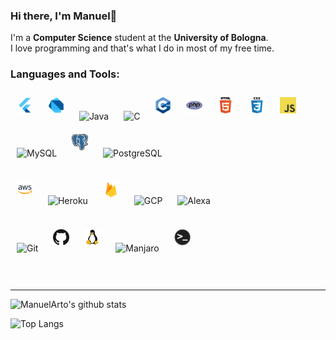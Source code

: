 ### Hi there, I'm Manuel👋
I'm a **Computer Science** student at the **University of Bologna**. <br>
I love programming and that's what I do in most of my free time.

### Languages and Tools:

<div align="center>
<img style="margin: 10px" alt="Python" width="26px" height="26px" src="https://cdn.icon-icons.com/icons2/112/PNG/128/python_18894.png">
<img style="margin: 10px" alt="Flutter" width="26px" height="26px" src="https://raw.githubusercontent.com/github/explore/80688e429a7d4ef2fca1e82350fe8e3517d3494d/topics/flutter/flutter.png">
<img style="margin: 10px" alt="Dart" width="26px" height="26px" src="https://raw.githubusercontent.com/github/explore/80688e429a7d4ef2fca1e82350fe8e3517d3494d/topics/dart/dart.png">
<img style="margin: 10px" alt="Java" width="26px" height="26px" src="https://cdn4.iconfinder.com/data/icons/logos-and-brands/512/181_Java_logo_logos-512.png">
<img style="margin: 10px" alt="C" width="26px" height="26px" src="https://cdn.icon-icons.com/icons2/2415/PNG/512/c_original_logo_icon_146611.png">
<img style="margin: 10px" alt="Cpp" width="26px" height="26px" src="https://raw.githubusercontent.com/github/explore/80688e429a7d4ef2fca1e82350fe8e3517d3494d/topics/cpp/cpp.png">
<img style="margin: 10px" alt="PHP" width="26px" height="26px" src="https://raw.githubusercontent.com/github/explore/80688e429a7d4ef2fca1e82350fe8e3517d3494d/topics/php/php.png">
<img style="margin: 10px" alt="HTML5" width="26px" height="26px" src="https://raw.githubusercontent.com/github/explore/80688e429a7d4ef2fca1e82350fe8e3517d3494d/topics/html/html.png">
<img style="margin: 10px" alt="CSS3" width="26px" height="26px" src="https://raw.githubusercontent.com/github/explore/80688e429a7d4ef2fca1e82350fe8e3517d3494d/topics/css/css.png">
<img style="margin: 10px" alt="JavaScript" width="26px" height="26px" src="https://raw.githubusercontent.com/github/explore/80688e429a7d4ef2fca1e82350fe8e3517d3494d/topics/javascript/javascript.png">
<img style="margin: 10px" alt="MySQL" width="26px" height="26px" src="https://cdn.icon-icons.com/icons2/1381/PNG/128/mysqlworkbench_93532.png">
<img style="margin: 10px" alt="PostgreSQL" width="26px" height="26px" src="https://raw.githubusercontent.com/github/explore/80688e429a7d4ef2fca1e82350fe8e3517d3494d/topics/postgresql/postgresql.png">
<img style="margin: 10px" alt="PostgreSQL" width="26px" height="26px" src="https://cdn.icon-icons.com/icons2/2107/PNG/128/file_type_sqlite_icon_130153.png">

<br>
<br>

<img style="margin: 10px" alt="AWS" width="26px" height="26px" src="https://raw.githubusercontent.com/github/explore/80688e429a7d4ef2fca1e82350fe8e3517d3494d/topics/aws/aws.png">
<img style="margin: 10px" alt="Heroku" width="26px" height="26px" src="https://cdn.icon-icons.com/icons2/2108/PNG/512/heroku_icon_130912.png">
<img style="margin: 10px" alt="Firebase" width="26px" height="26px" src="https://raw.githubusercontent.com/github/explore/80688e429a7d4ef2fca1e82350fe8e3517d3494d/topics/firebase/firebase.png">
<img style="margin: 10px" alt="GCP" width="26px" height="26px" src="https://cdn.icon-icons.com/icons2/2621/PNG/512/brand_google_cloud_icon_157339.png">
<img style="margin: 10px" alt="Alexa" width="26px" height="26px" src="https://cdn.icon-icons.com/icons2/2108/PNG/128/amazon_alexa_icon_130998.png">

<br>
<br>

<img style="margin: 10px" alt="Git" width="26px" height="26px" src="https://cdn.icon-icons.com/icons2/2415/PNG/128/git_plain_logo_icon_146507.png">
<img style="margin: 10px" alt="GitHub" width="26px" height="26px" src="https://raw.githubusercontent.com/github/explore/78df643247d429f6cc873026c0622819ad797942/topics/github/github.png">
<img style="margin: 10px" alt="Linux" width="26px" height="26px" src="https://raw.githubusercontent.com/github/explore/80688e429a7d4ef2fca1e82350fe8e3517d3494d/topics/linux/linux.png">
<img style="margin: 10px" alt="Manjaro" width="26px" height="26px" src="https://cdn.icon-icons.com/icons2/1381/PNG/128/manjarowelcome_94304.png">
<img style="margin: 10px" alt="Terminal" width="26px" height="26px" src="https://raw.githubusercontent.com/github/explore/80688e429a7d4ef2fca1e82350fe8e3517d3494d/topics/terminal/terminal.png">

</div>

<br>
<br>

---

![ManuelArto's github stats](https://github-readme-stats.vercel.app/api?username=ManuelArto&theme=calm&show_icons=true&hide=contribs,issues)

![Top Langs](https://github-readme-stats.vercel.app/api/top-langs/?username=ManuelArto&layout=compact&exclude_repo=ManuelArto.github.io&hide=swift)

